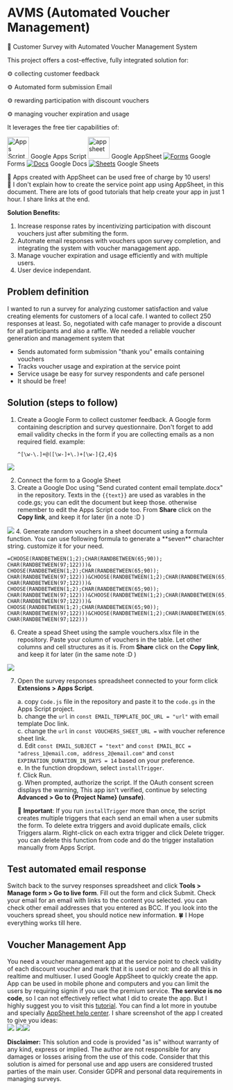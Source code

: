 # AVMS (Automated Voucher Management)
:rocket: Customer Survey with Automated Voucher Management System


This project offers a cost-effective, fully integrated solution for:

:gear: collecting customer feedback

:gear: Automated form submission Email

:gear: rewarding participation with discount vouchers

:gear: managing voucher expiration and usage



It leverages the free tier capabilities of:

<a href="https://about.appsheet.com/home/"><img src="https://github.com/h4ppy0wl/myMaterials/blob/main/480px-Google_Apps_Script.svg.png" alt="Apps Script"  width="50" height="50"></a> Google Apps Script    <a href="https://script.google.com/home/start"><img src="https://github.com/h4ppy0wl/myMaterials/blob/main/app-sheet.svg" alt="appsheet"  width="50" height="50"></a> Google AppSheet    [![Forms](https://github.com/h4ppy0wl/myMaterials/blob/main/forms_2020q4_48dp.png)](https://docs.google.com/forms/) Google Forms    [![Docs](https://github.com/h4ppy0wl/myMaterials/blob/main/docs_2020q4_48dp.png)](https://docs.google.com/document/) Google Docs    [![Sheets](https://github.com/h4ppy0wl/myMaterials/blob/main/sheets_2020q4_48dp.png)](https://docs.google.com/spreadsheets/) Google Sheets


:vertical_traffic_light: Apps created with AppSheet can be used free of charge by 10 users!  
:vertical_traffic_light: I don't explain how to create the service point app using AppSheet, in this document. There are lots of good tutorials that help create your app in just 1 hour. I share links at the end.

**Solution Benefits:** 
1. Increase response rates by incentivizing participation with discount vouchers just after submiting the form.
2. Automate email responses with vouchers upon survey completion, and integrating the system with voucher managagement app.
3. Manage voucher expiration and usage efficiently and with multiple users.
4. User device independant.

## Problem definition 
I wanted to run a survey for analyzing customer satisfaction and value creating elements for customers of a local cafe. I wanted to collect 250 responses at least. So, negotiated with cafe manager to provide a discount for all participants and also a raffle. We needed a reliable voucher generation and management system that
* Sends automated form submission "thank you" emails containing vouchers
* Tracks voucher usage and expiration at the service point
* Service usage be easy for survey respondents and cafe personel
* It should be free!


## Solution (steps to follow) 
1. Create a Google Form to collect customer feedback. A Google form containing description and survey questionnaire. Don't forget to add email validity checks in the form if you are collecting emails as a non required field. example:
 
   ```regex
   ^[\w-\.]+@([\w-]+\.)+[\w-]{2,4}$
   ```

<img src="https://github.com/h4ppy0wl/myMaterials/blob/main/ScreenshotForm.png">

2. Connect the form to a Google Sheet
3. Create a Google Doc using "Send curated content email template.docx" in the repository. Texts in the ```{{text}}``` are used as varables in the code.gs; you can edit the document but keep those. otherwise remember to edit the Apps Script code too. From **Share** click on the **Copy link**, and keep it for later (in a note :D )
<img src="https://github.com/h4ppy0wl/myMaterials/blob/main/ScreenshotTemplate.png"> 
4. Generate random vouchers in a sheet document using a formula function. You can use following formula to generate a **seven** charachter string. customize it for your need.

   ```
   =CHOOSE(RANDBETWEEN(1;2);CHAR(RANDBETWEEN(65;90)); CHAR(RANDBETWEEN(97;122)))& CHOOSE(RANDBETWEEN(1;2);CHAR(RANDBETWEEN(65;90)); CHAR(RANDBETWEEN(97;122)))&CHOOSE(RANDBETWEEN(1;2);CHAR(RANDBETWEEN(65;90)); CHAR(RANDBETWEEN(97;122)))& CHOOSE(RANDBETWEEN(1;2);CHAR(RANDBETWEEN(65;90)); CHAR(RANDBETWEEN(97;122)))&CHOOSE(RANDBETWEEN(1;2);CHAR(RANDBETWEEN(65;90)); CHAR(RANDBETWEEN(97;122)))& CHOOSE(RANDBETWEEN(1;2);CHAR(RANDBETWEEN(65;90)); CHAR(RANDBETWEEN(97;122)))&CHOOSE(RANDBETWEEN(1;2);CHAR(RANDBETWEEN(65;90)); CHAR(RANDBETWEEN(97;122)))
   ```

6. Create a spead Sheet using the sample vouchers.xlsx file in the repository. Paste your column of vouchers in the table. Let other columns and cell structures as it is. From **Share** click on the **Copy link**, and keep it for later (in the same note :D )
<img src="https://github.com/h4ppy0wl/myMaterials/blob/main/ScreenshotVouchers.png"> 

7. Open the survey responses spreadsheet connected to your form click **Extensions > Apps Script**.

    a. copy ```Code.js``` file in the repository and paste it to the ```code.gs``` in the Apps Script project.  
    b. change the ```url``` in ```const EMAIL_TEMPLATE_DOC_URL = "url"``` with email template Doc link.  
    c. change the ```url``` in ```const VOUCHERS_SHEET_URL =``` with voucher reference sheet link.  
    d. Edit ```const EMAIL_SUBJECT = "text"``` and ```const EMAIL_BCC = "adress_1@email.com, address_2@email.com"``` and ```const EXPIRATION_DURATION_IN_DAYS = 14``` based on your preference.  
    e. In the function dropdown, select ```installTrigger```.  
    f. Click Run.  
    g. When prompted, authorize the script. If the OAuth consent screen displays the warning, This app isn't verified, continue by selecting **Advanced > Go to {Project Name} (unsafe)**.  
   
   :rotating_light: **Important**: If you run ```installTrigger``` more than once, the script creates multiple triggers that each send an email when a user submits the form. To delete extra triggers and avoid duplicate emails, click Triggers alarm. Right-click on each extra trigger and click Delete trigger. you can delete this function from code and do the trigger installation manually from Apps Script.

## Test automated email response
Switch back to the survey responses spreadsheet and click **Tools > Manage form > Go to live form**. Fill out the form and click Submit. Check your email for an email with links to the content you selected. you can check other email addresses that you entered as BCC. If you look into the vouchers spread sheet, you should notice new information. :four_leaf_clover: I Hope everything works till here.

## Voucher Management App
You need a voucher management app at the service point to check validity of each discount voucher and mark that it is used or not: and do all this in realtime and multiuser. I used Google AppSheet to quickly create the app. App can be used in mobile phone and computers and you can limit the users by requiring signin if you use the premium service. **The service is no code**, so I can not effectively reflect what I did to create the app. But I highly suggest you to visit this <a href= "https://about.appsheet.com/how-to-create-an-app/">tutorial</a>. You can find a lot more in youtube and specially <a href="https://support.google.com/appsheet/">AppSheet help center</a>. 
I share screenshot of the app I created to give you ideas:  
<img src="https://github.com/h4ppy0wl/myMaterials/blob/main/Screenshot01.png"> <img src="https://github.com/h4ppy0wl/myMaterials/blob/main/Screenshot02.png"><img src="https://github.com/h4ppy0wl/myMaterials/blob/main/Screenshot03.png">



**Disclaimer:** This solution and code is provided "as is" without warranty of any kind, express or implied. The author are not responsible for any damages or losses arising from the use of this code. Consider that this solution is aimed for personal use and app users are considered trusted parties of the main user. Consider GDPR and personal data requirements in managing surveys.
